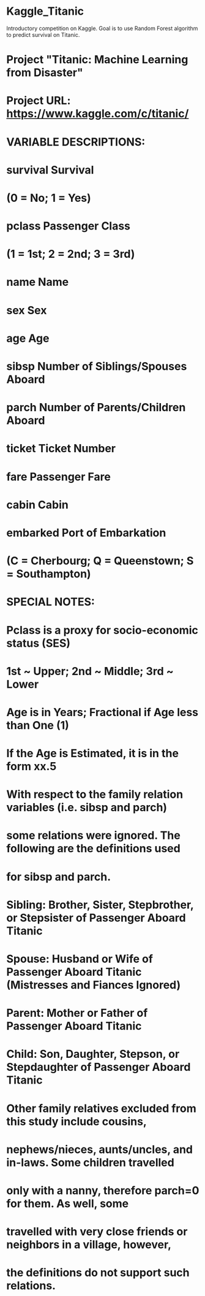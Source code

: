 # Kaggle_Titanic
Introductory competition on Kaggle. Goal is to use Random Forest algorithm to predict survival on Titanic.

# Project "Titanic: Machine Learning from Disaster"
# Project URL: https://www.kaggle.com/c/titanic/

# VARIABLE DESCRIPTIONS:
#   survival        Survival
# (0 = No; 1 = Yes)
# pclass          Passenger Class
# (1 = 1st; 2 = 2nd; 3 = 3rd)
# name            Name
# sex             Sex
# age             Age
# sibsp           Number of Siblings/Spouses Aboard
# parch           Number of Parents/Children Aboard
# ticket          Ticket Number
# fare            Passenger Fare
# cabin           Cabin
# embarked        Port of Embarkation
# (C = Cherbourg; Q = Queenstown; S = Southampton)
# 
# SPECIAL NOTES:
#   Pclass is a proxy for socio-economic status (SES)
# 1st ~ Upper; 2nd ~ Middle; 3rd ~ Lower
# 
# Age is in Years; Fractional if Age less than One (1)
# If the Age is Estimated, it is in the form xx.5
# 
# With respect to the family relation variables (i.e. sibsp and parch)
# some relations were ignored.  The following are the definitions used
# for sibsp and parch.
# 
# Sibling:  Brother, Sister, Stepbrother, or Stepsister of Passenger Aboard Titanic
# Spouse:   Husband or Wife of Passenger Aboard Titanic (Mistresses and Fiances Ignored)
# Parent:   Mother or Father of Passenger Aboard Titanic
# Child:    Son, Daughter, Stepson, or Stepdaughter of Passenger Aboard Titanic
# 
# Other family relatives excluded from this study include cousins,
# nephews/nieces, aunts/uncles, and in-laws.  Some children travelled
# only with a nanny, therefore parch=0 for them.  As well, some
# travelled with very close friends or neighbors in a village, however,
# the definitions do not support such relations.
